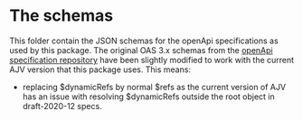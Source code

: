 # The schemas
This folder contain the JSON schemas for the openApi specifications as used by this package.
The original OAS 3.x schemas from the [openApi specification repository](https://github.com/OAI/OpenAPI-Specification) have been slightly modified to work with the current AJV version that this package uses.
This means:
- replacing $dynamicRefs by normal $refs as the current version of AJV has an issue with resolving $dynamicRefs outside the root object in draft-2020-12 specs.

